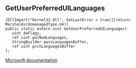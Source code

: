 ## GetUserPreferredUILanguages

```
[DllImport("Kernel32.dll", SetLastError = true)][return: MarshalAs(UnmanagedType.U4)]
public static extern uint GetUserPreferredUILanguages(
   uint dwFlags,
   ref uint pulNumLanguages,
   StringBuilder pwszLanguagesBuffer,
   ref uint pcchLanguagesBuffer
);
```

[Microsoft documentation](https://docs.microsoft.com/en-us/windows/win32/api/winnls/nf-winnls-getuserpreferreduilanguages)
